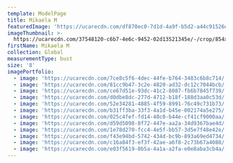 ```yaml
---
template: ModelPage
title: Mikaela M
featuredImage: 'https://ucarecdn.com/df870ec0-7d1d-4a9f-b5d2-a44c91526d4f/'
imageThumbnail: >-
  https://ucarecdn.com/37548120-c6b7-4e6c-9452-02d13521345e/-/crop/854x1101/467,58/-/preview/
firstName: Mikaela M
collection: Global
measurementType: bust
size: '8'
imagePortfolio:
  - image: 'https://ucarecdn.com/7ce8c5f6-4dec-44fe-b764-3483c6b8c714/'
  - image: 'https://ucarecdn.com/81cc9b47-3c2e-4820-ad32-dc12c7044bcb/'
  - image: 'https://ucarecdn.com/ce67d51e-93dc-41c2-8087-fb6b7845f739/'
  - image: 'https://ucarecdn.com/d0dbe8dc-277d-4712-b18f-188d3aa0c53d/'
  - image: 'https://ucarecdn.com/52e34281-4885-4f59-8991-76c49c731b73/'
  - image: 'https://ucarecdn.com/b31ff3ba-33f3-4a1d-b45e-002174a5e275/'
  - image: 'https://ucarecdn.com/025c4fef-fd14-40c0-b44e-cf41cf9000aa/'
  - image: 'https://ucarecdn.com/d59d5098-8f72-447e-aa2a-34d9367bae4d/'
  - image: 'https://ucarecdn.com/1e78d270-fcc4-4e5f-bb57-3d5e7f48e42e/'
  - image: 'https://ucarecdn.com/f43e94bd-5742-434d-bc9b-893a69ed4734/'
  - image: 'https://ucarecdn.com/c16a84f3-ef3f-42ae-a6f8-2c73b67a4088/'
  - image: 'https://ucarecdn.com/e03f5619-0b5a-4a1a-a2fa-e0e8aba3cb4a/'
---
```


